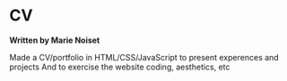 # CV

**Written by Marie Noiset**

Made a CV/portfolio in HTML/CSS/JavaScript to present experences and projects
And to exercise the website coding, aesthetics, etc